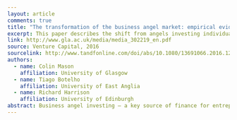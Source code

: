```yaml
---
layout: article
comments: true
title: "The transformation of the business angel market: empirical evidence and research implications"
excerpt: This paper describes the shift from angels investing individually to the current dominance of angel groups and syndicates.
link: http://www.gla.ac.uk/media/media_302219_en.pdf
source: Venture Capital, 2016
sourcelink: http://www.tandfonline.com/doi/abs/10.1080/13691066.2016.1229470?journalCode=tvec20
authors:
  - name: Colin Mason
    affiliation: University of Glasgow
  - name: Tiago Botelho
    affiliation: University of East Anglia
  - name: Richard Harrison
    affiliation: University of Edinburgh
abstract: Business angel investing – a key source of finance for entrepreneurial businesses – is rapidly evolving from a fragmented and largely anonymous activity dominated by individuals investing on their own to one that is increasingly characterised by groups of investors investing together through managed angel groups. The implications of this change have been largely ignored by scholars. The paper examines the investment activity and operation of angel groups in Scotland to highlight the implications of this change for the nature of angel investing. It goes on to argue that this transformation challenges both the ongoing relevance of prior research on business angels and current methodological practices, and raises a set of new research questions.
---
```

